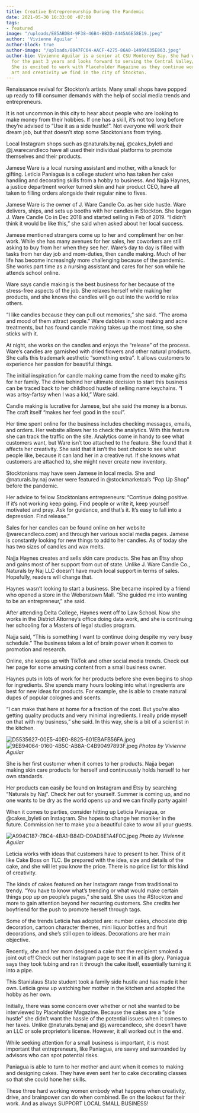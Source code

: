 ```yaml
---
title: Creative Entrepreneurship During the Pandemic
date: 2021-05-30 16:33:00 -07:00
tags:
- featured
image: "/uploads/E85ABDB4-9F38-46B4-BB2D-A445A6E58E19.jpeg"
author: 'Vivienne Aguilar '
author-block: true
author-image: "/uploads/8047FC64-AACF-4275-86A0-1499A635E863.jpeg"
author-bio: Vivienne Aguilar is a senior at CSU Monterey Bay. She had worked in journalism
  for the past 3 years and looks forward to serving the Central Valley/Stockton community.
  She is excited to work with Placeholder Magazine as they continue work share the
  art and creativity we find in the city of Stockton.
---
```


Renaissance revival for Stockton’s artists. Many small shops have popped up ready to fill consumer demands with the help of social media trends and entrepreneurs. 

It is not uncommon in this city to hear about people who are looking to make money from their hobbies. If one has a skill, it’s not too long before they’re advised to “Use it as a side hustle!”. Not everyone will work their dream job, but that doesn’t stop some Stocktonians from trying.

Local Instagram shops such as @naturals.by.naj, @cakes_byleti and @j.warecandleco have all used their individual platforms to promote themselves and their products. 

Jamese Ware is a local nursing assistant and mother, with a knack for gifting. Leticia Paniagua is a college student who has taken her cake handling and decorating skills from a hobby to business. And Najja Haynes, a justice department worker turned skin and hair product CEO, have all taken to filling orders alongside their regular nine to fives. 

Jamese Ware is the owner of J. Ware Candle Co. as her side hustle. Ware delivers, ships, and sets up booths with her candles in Stockton. She began J. Ware Candle Co in Dec 2018 and started selling in Feb of 2019. “I didn’t think it would be like this,” she said when asked about her local success.

Jamese mentioned strangers come up to her and compliment her on her work. While she has  many avenues for her sales, her coworkers are still asking to buy from her when they see her.
Ware’s day to day is filled with tasks from her day job and mom-duties, then candle making. Much of her life has become increasingly more challenging because of the pandemic. She works part time as a nursing assistant and cares for her son while he attends school online. 

Ware says candle making is the best business for her because of the stress-free aspects of the job. She relaxes herself while making her products, and she knows the candles will go out into the world to relax others. 

“I like candles because they can pull out memories,” she said. “The aroma and mood of them attract people.” Ware dabbles in soap making and acne treatments, but has found candle making takes up the most time, so she sticks with it.

At night, she works on the candles and enjoys the “release” of the process. Ware’s candles are garnished with dried flowers and other natural products. She calls this trademark aesthetic “something extra”. It allows customers to experience her passion for beautiful things.

The initial inspiration for candle making came from the need to make gifts for her family. The drive behind her ultimate decision to start this business can be traced back to her childhood hustle of selling name keychains. “I was artsy-fartsy when I was a kid,” Ware said.

Candle making is lucrative for Jamese, but she said the money is a bonus. The craft itself “makes her feel good in the soul”.   

Her time spent online for the business includes checking messages, emails, and orders. Her website allows her to check the analytics. With this feature she can track the traffic on the site. Analytics come in handy to see what customers want, but Ware isn’t too attached to the feature. She found that it affects her creativity. She said that it isn’t the best choice to see what people like, because it can land her in a creative rut. If she knows what customers are attached to, she might never create new inventory. 

Stocktonians may have seen Jamese in local media. She and @naturals.by.naj owner were featured in @stockmarketca’s “Pop Up Shop” before the pandemic. 

Her advice to fellow Stocktonians entrepreneurs: “Continue doing positive. If it’s not working keep going. Find people or write it, keep yourself motivated and pray. Ask for guidance, and that’s it. It’s easy to fall into a depression. Find release.”

Sales for her candles can be found online on her website (jwarecandleco.com) and through her various social media pages. Jamese is constantly looking for new things to add to her candles. As of today she has two sizes of candles and wax melts. 

Najja Haynes creates and sells skin care products. She has an Etsy shop and gains most of her support from out of state. Unlike J. Ware Candle Co., Naturals by Naj LLC doesn’t have much local support in terms of sales. Hopefully, readers will change that. 

Haynes wasn’t looking to start a business. She became inspired by a friend who opened a store in the Weberstown Mall. “She guided me into wanting to be an entrepreneur,” she said. 

After attending Delta College, Haynes went off to Law School. Now she works in the District Attorney’s office doing data work, and she is continuing her schooling for a Masters of legal studies program.

Najja said, “This is something I want to continue doing despite my very busy schedule.” The business takes a lot of brain power when it comes to promotion and research. 

Online, she keeps up with TikTok and other social media trends. Check out her page for some amusing content from a small business owner.

Haynes puts in lots of work for her products before she even begins to shop for ingredients. She spends many hours looking into what ingredients are best for new ideas for products. For example, she is able to create natural dupes of popular colognes and scents. 

“I can make that here at home for a fraction of the cost. But you’re also getting quality products and very minimal ingredients. I really pride myself on that with my business,” she said. In this way, she is a bit of a scientist in the kitchen. 

![D5535627-00E5-40E0-8825-601EBAFB56FA.jpeg](/uploads/D5535627-00E5-40E0-8825-601EBAFB56FA.jpeg)
![9EB94064-0160-4B5C-AB8A-C4B90497893F.jpeg](/uploads/9EB94064-0160-4B5C-AB8A-C4B90497893F.jpeg)
*Photos by Vivienne Aguilar*

She is her first customer when it comes to her products. Najja began making skin care products for herself and continuously holds herself to her own standards.

Her products can easily be found on Instagram and Etsy by searching “Naturals by Naj”. Check her out for yourself. Summer is coming up, and no one wants to be dry as the world opens up and we can finally party again!

When it comes to parties, consider hitting up Leticia Paniagua, or @cakes_byleti on Instagram. She hopes to change her moniker in the future. Commission her to make you a beautiful cake to wow all your guests. 

![A994C187-78C4-4BA1-B84D-D9AD8E1A4F0C.jpeg](/uploads/A994C187-78C4-4BA1-B84D-D9AD8E1A4F0C.jpeg)
*Photo by Vivienne Aguilar*

Leticia works with ideas that customers have to present to her. Think of it like Cake Boss on TLC. Be prepared with the idea, size and details of the cake, and she will let you know the price. There is no price list for this kind of creativity.

The kinds of cakes featured on her Instagram range from traditional to trendy. “You have to know what’s trending or what would make certain things pop up on people’s pages,” she said. She uses the #Stockton and more to gain attention beyond her recurring customers. She credits her boyfriend for the push to promote herself through tags.

Some of the trends Leticia has adopted are: number cakes, chocolate drip decoration, cartoon character themes, mini liquor bottles and fruit decorations, and she’s still open to ideas. Decorations are her main objective. 

Recently, she and her mom designed a cake that the recipient smoked a joint out of! Check out her Instagram page to see it in all its glory.  Paniagua says they took tubing and ran it through the cake itself, essentially turning it into a pipe.

This Stanislaus State student took a family side hustle and has made it her own. Leticia grew up watching her mother in the kitchen and adopted the hobby as her own. 

Initially, there was some concern over whether or not she wanted to be interviewed by Placeholder Magazine. Because the cakes are a “side hustle” she didn’t want the hassle of the potential issues when it comes to her taxes. Unlike @naturals.bynaj and @j.warecandleco, she doesn’t have an LLC or sole proprietor’s license. However, it all worked out in the end.

While seeking attention for a small business is important, it is most important that entrepreneurs, like Paniagua, are savvy and surrounded by advisors who can spot potential risks.  

Paniagua is able to turn to her mother and aunt when it comes to making and designing cakes. They have even sent her to cake decorating classes so that she could hone her skills.

These three hard working women embody what happens when creativity, drive, and brainpower can do when combined. Be on the lookout for their work. And as always SUPPORT LOCAL SMALL BUSINESS!